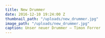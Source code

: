 ```yaml
---
title: New Drummer
date: 2016-12-10 19:24:00 Z
thumbnail_path: "/uploads/new_drummer.jpg"
image_path: "/uploads/new_drummer.jpg"
caption: Unser neuer Drummer – Timon Forrer
---
```


